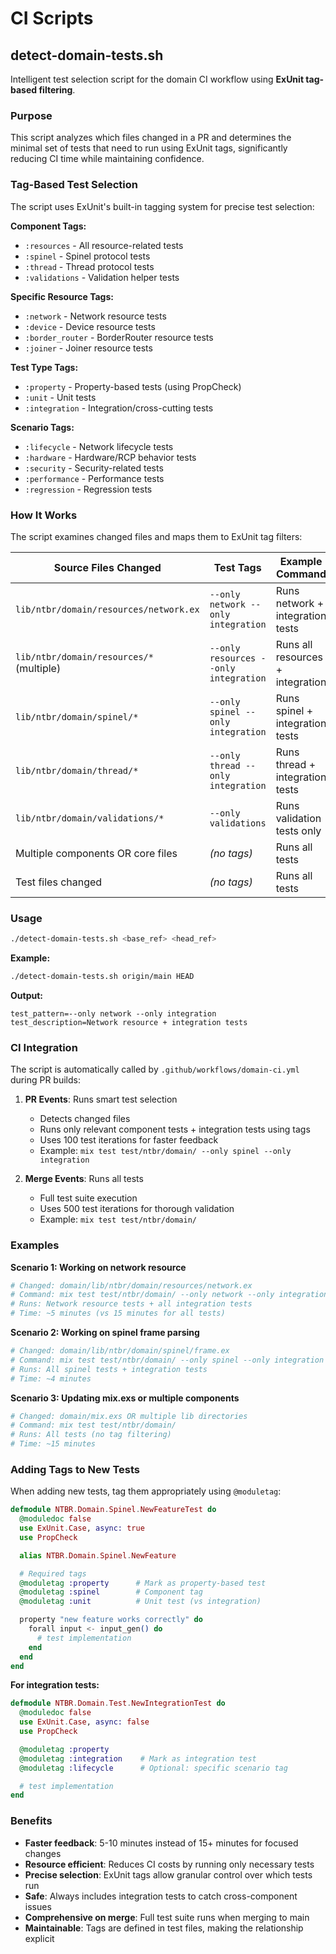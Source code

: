 # CI Scripts

## detect-domain-tests.sh

Intelligent test selection script for the domain CI workflow using **ExUnit tag-based filtering**.

### Purpose

This script analyzes which files changed in a PR and determines the minimal set of tests that need to run using ExUnit tags, significantly reducing CI time while maintaining confidence.

### Tag-Based Test Selection

The script uses ExUnit's built-in tagging system for precise test selection:

**Component Tags:**
- `:resources` - All resource-related tests
- `:spinel` - Spinel protocol tests
- `:thread` - Thread protocol tests
- `:validations` - Validation helper tests

**Specific Resource Tags:**
- `:network` - Network resource tests
- `:device` - Device resource tests
- `:border_router` - BorderRouter resource tests
- `:joiner` - Joiner resource tests

**Test Type Tags:**
- `:property` - Property-based tests (using PropCheck)
- `:unit` - Unit tests
- `:integration` - Integration/cross-cutting tests

**Scenario Tags:**
- `:lifecycle` - Network lifecycle tests
- `:hardware` - Hardware/RCP behavior tests
- `:security` - Security-related tests
- `:performance` - Performance tests
- `:regression` - Regression tests

### How It Works

The script examines changed files and maps them to ExUnit tag filters:

| Source Files Changed | Test Tags | Example Command |
|---------------------|-----------|-----------------|
| `lib/ntbr/domain/resources/network.ex` | `--only network --only integration` | Runs network + integration tests |
| `lib/ntbr/domain/resources/*` (multiple) | `--only resources --only integration` | Runs all resources + integration |
| `lib/ntbr/domain/spinel/*` | `--only spinel --only integration` | Runs spinel + integration tests |
| `lib/ntbr/domain/thread/*` | `--only thread --only integration` | Runs thread + integration tests |
| `lib/ntbr/domain/validations/*` | `--only validations` | Runs validation tests only |
| Multiple components OR core files | *(no tags)* | Runs all tests |
| Test files changed | *(no tags)* | Runs all tests |

### Usage

```bash
./detect-domain-tests.sh <base_ref> <head_ref>
```

**Example:**
```bash
./detect-domain-tests.sh origin/main HEAD
```

**Output:**
```
test_pattern=--only network --only integration
test_description=Network resource + integration tests
```

### CI Integration

The script is automatically called by `.github/workflows/domain-ci.yml` during PR builds:

1. **PR Events**: Runs smart test selection
   - Detects changed files
   - Runs only relevant component tests + integration tests using tags
   - Uses 100 test iterations for faster feedback
   - Example: `mix test test/ntbr/domain/ --only spinel --only integration`

2. **Merge Events**: Runs all tests
   - Full test suite execution
   - Uses 500 test iterations for thorough validation
   - Example: `mix test test/ntbr/domain/`

### Examples

**Scenario 1: Working on network resource**
```bash
# Changed: domain/lib/ntbr/domain/resources/network.ex
# Command: mix test test/ntbr/domain/ --only network --only integration
# Runs: Network resource tests + all integration tests
# Time: ~5 minutes (vs 15 minutes for all tests)
```

**Scenario 2: Working on spinel frame parsing**
```bash
# Changed: domain/lib/ntbr/domain/spinel/frame.ex
# Command: mix test test/ntbr/domain/ --only spinel --only integration
# Runs: All spinel tests + integration tests
# Time: ~4 minutes
```

**Scenario 3: Updating mix.exs or multiple components**
```bash
# Changed: domain/mix.exs OR multiple lib directories
# Command: mix test test/ntbr/domain/
# Runs: All tests (no tag filtering)
# Time: ~15 minutes
```

### Adding Tags to New Tests

When adding new tests, tag them appropriately using `@moduletag`:

```elixir
defmodule NTBR.Domain.Spinel.NewFeatureTest do
  @moduledoc false
  use ExUnit.Case, async: true
  use PropCheck

  alias NTBR.Domain.Spinel.NewFeature

  # Required tags
  @moduletag :property      # Mark as property-based test
  @moduletag :spinel        # Component tag
  @moduletag :unit          # Unit test (vs integration)

  property "new feature works correctly" do
    forall input <- input_gen() do
      # test implementation
    end
  end
end
```

**For integration tests:**
```elixir
defmodule NTBR.Domain.Test.NewIntegrationTest do
  @moduledoc false
  use ExUnit.Case, async: false
  use PropCheck

  @moduletag :property
  @moduletag :integration    # Mark as integration test
  @moduletag :lifecycle      # Optional: specific scenario tag

  # test implementation
end
```

### Benefits

- **Faster feedback**: 5-10 minutes instead of 15+ minutes for focused changes
- **Resource efficient**: Reduces CI costs by running only necessary tests
- **Precise selection**: ExUnit tags allow granular control over which tests run
- **Safe**: Always includes integration tests to catch cross-component issues
- **Comprehensive on merge**: Full test suite runs when merging to main
- **Maintainable**: Tags are defined in test files, making the relationship explicit
